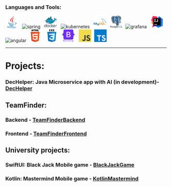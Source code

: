 <h3 align="left">Languages and Tools:</h3>
<p align="left"> 
  <img src="https://raw.githubusercontent.com/devicons/devicon/master/icons/java/java-original.svg" title="Java" alt="java" width="40" height="40"/> &nbsp;
  <img src="https://www.vectorlogo.zone/logos/springio/springio-icon.svg" title="Spring" alt="spring" width="40" height="40"/> &nbsp;
  <img src="https://raw.githubusercontent.com/devicons/devicon/master/icons/docker/docker-original-wordmark.svg" title="Docker" alt="docker" width="40" height="40"/> &nbsp;
  <img src="https://www.vectorlogo.zone/logos/kubernetes/kubernetes-icon.svg" title="Kubernetes" alt="kubernetes" width="40" height="40"/> &nbsp;
  <img src="https://raw.githubusercontent.com/devicons/devicon/master/icons/mysql/mysql-original-wordmark.svg" title="MySQL" alt="mysql" width="40" height="40"/> &nbsp;
  <img src="https://raw.githubusercontent.com/devicons/devicon/master/icons/postgresql/postgresql-original-wordmark.svg" title="PostgreSQL" alt="postgresql" width="40" height="40"/>&nbsp;
  <img src="https://www.vectorlogo.zone/logos/grafana/grafana-icon.svg" title="Grafana" alt="grafana" width="40" height="40"/> &nbsp;
  <img src="https://raw.githubusercontent.com/devicons/devicon/master/icons/intellij/intellij-original.svg" title="Intellij" alt="intellij" width="40" height="40"/>&nbsp;
<!--   -- -->
  <img src="https://angular.io/assets/images/logos/angular/angular.svg" title="Angular" alt="angular" width="40" height="40"/>&nbsp;
  <img src="https://raw.githubusercontent.com/devicons/devicon/master/icons/html5/html5-original-wordmark.svg" title="HTML5" alt="html5" width="40" height="40"/> &nbsp;
  <img src="https://raw.githubusercontent.com/devicons/devicon/master/icons/css3/css3-original-wordmark.svg" title="CSS" alt="css3" width="40" height="40"/> &nbsp;
  <img src="https://raw.githubusercontent.com/devicons/devicon/master/icons/bootstrap/bootstrap-plain-wordmark.svg" title="Bootstrap" alt="bootstrap" width="40" height="40"/> &nbsp;
  <img src="https://raw.githubusercontent.com/devicons/devicon/master/icons/javascript/javascript-original.svg" title="JavaScript" alt="javascript" width="40" height="40"/>&nbsp;
  <img src="https://raw.githubusercontent.com/devicons/devicon/master/icons/typescript/typescript-original.svg" title="TypeScript" alt="typescript" width="40" height="40"/>&nbsp;
</p>

---

# Projects:
### DecHelper: Java Microservice app with AI (in development)- [DecHelper](https://github.com/PREZESjohn/DecHelper)
## TeamFinder:
### Backend - [TeamFinderBackend](https://github.com/Isveri/ProjectFinderBackend)
### Frontend - [TeamFinderFrontend](https://github.com/Isveri/ProjectFinderFrontend)

## University projects:
### SwiftUI: Black Jack Mobile game - [BlackJackGame](https://github.com/PREZESjohn/BlackJackGame)  
### Kotlin: Mastermind Mobile game - [KotlinMastermind](https://github.com/PREZESjohn/KotlinMastermind)
